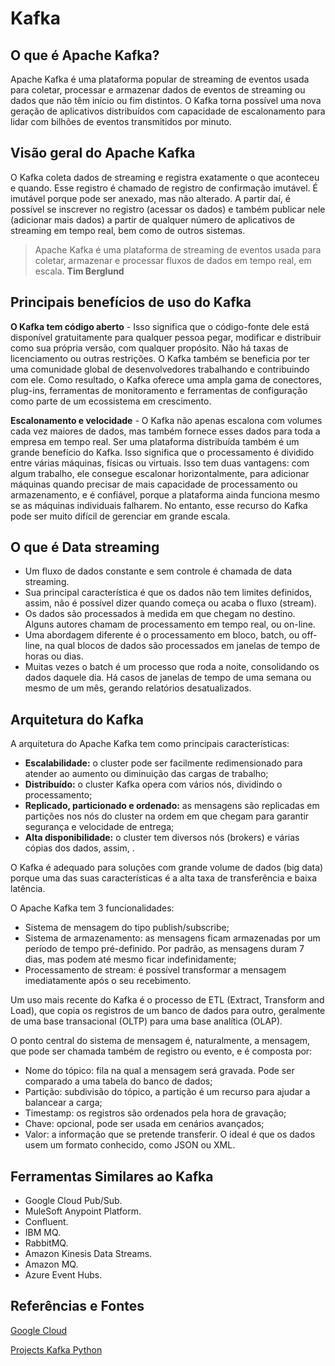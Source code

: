 # Kafka

## O que é Apache Kafka?

Apache Kafka é uma plataforma popular de streaming de eventos usada para coletar, processar e armazenar dados de eventos de streaming ou dados que não têm início ou fim distintos. O Kafka torna possível uma nova geração de aplicativos distribuídos com capacidade de escalonamento para lidar com bilhões de eventos transmitidos por minuto.

## Visão geral do Apache Kafka

O Kafka coleta dados de streaming e registra exatamente o que aconteceu e quando. Esse registro é chamado de registro de confirmação imutável. É imutável porque pode ser anexado, mas não alterado. A partir daí, é possível se inscrever no registro (acessar os dados) e também publicar nele (adicionar mais dados) a partir de qualquer número de aplicativos de streaming em tempo real, bem como de outros sistemas.

> Apache Kafka é uma plataforma de streaming de eventos usada para coletar, armazenar e processar fluxos de dados em tempo real, em escala. __Tim Berglund__

## Principais benefícios de uso do Kafka

**O Kafka tem código aberto** - Isso significa que o código-fonte dele está disponível gratuitamente para qualquer pessoa pegar, modificar e distribuir como sua própria versão, com qualquer propósito. Não há taxas de licenciamento ou outras restrições. O Kafka também se beneficia por ter uma comunidade global de desenvolvedores trabalhando e contribuindo com ele. Como resultado, o Kafka oferece uma ampla gama de conectores, plug-ins, ferramentas de monitoramento e ferramentas de configuração como parte de um ecossistema em crescimento.

**Escalonamento e velocidade** - O Kafka não apenas escalona com volumes cada vez maiores de dados, mas também fornece esses dados para toda a empresa em tempo real. Ser uma plataforma distribuída também é um grande benefício do Kafka. Isso significa que o processamento é dividido entre várias máquinas, físicas ou virtuais. Isso tem duas vantagens: com algum trabalho, ele consegue escalonar horizontalmente, para adicionar máquinas quando precisar de mais capacidade de processamento ou armazenamento, e é confiável, porque a plataforma ainda funciona mesmo se as máquinas individuais falharem. No entanto, esse recurso do Kafka pode ser muito difícil de gerenciar em grande escala.

## O que é Data streaming

- Um fluxo de dados constante e sem controle é chamada de data streaming.
- Sua principal característica é que os dados não tem limites definidos, assim, não é possível dizer quando começa ou acaba o fluxo (stream).
- Os dados são processados à medida em que chegam no destino. Alguns autores chamam de processamento em tempo real, ou on-line.
- Uma abordagem diferente é o processamento em bloco, batch, ou off-line, na qual blocos de dados são processados em janelas de tempo de horas ou dias.
- Muitas vezes o batch é um processo que roda a noite, consolidando os dados daquele dia. Há casos de janelas de tempo de uma semana ou mesmo de um mês, gerando relatórios desatualizados.

## Arquitetura do Kafka

A arquitetura do Apache Kafka tem como principais características:

- **Escalabilidade:** o cluster pode ser facilmente redimensionado para atender ao aumento ou diminuição das cargas de trabalho;
- **Distribuído:** o cluster Kafka opera com vários nós, dividindo o processamento;
- **Replicado, particionado e ordenado:** as mensagens são replicadas em partições nos nós do cluster na ordem em que chegam para garantir segurança e velocidade de entrega;
- **Alta disponibilidade:** o cluster tem diversos nós (brokers) e várias cópias dos dados, assim, .

O Kafka é adequado para soluções com grande volume de dados (big data) porque uma das suas características é a alta taxa de transferência e baixa latência.

O Apache Kafka tem 3 funcionalidades:

- Sistema de mensagem do tipo publish/subscribe;
- Sistema de armazenamento: as mensagens ficam armazenadas por um período de tempo pré-definido. Por padrão, as mensagens duram 7 dias, mas podem até mesmo ficar indefinidamente;
- Processamento de stream: é possível transformar a mensagem imediatamente após o seu recebimento.

Um uso mais recente do Kafka é o processo de ETL (Extract, Transform and Load), que copia os registros de um banco de dados para outro, geralmente de uma base transacional (OLTP) para uma base analítica (OLAP).

O ponto central do sistema de mensagem é, naturalmente, a mensagem, que pode ser chamada também de registro ou evento, e é composta por:

- Nome do tópico: fila na qual a mensagem será gravada. Pode ser comparado a uma tabela do banco de dados;
- Partição: subdivisão do tópico, a partição é um recurso para ajudar a balancear a carga;
- Timestamp: os registros são ordenados pela hora de gravação;
- Chave: opcional, pode ser usada em cenários avançados;
- Valor: a informação que se pretende transferir. O ideal é que os dados usem um formato conhecido, como JSON ou XML.

## Ferramentas Similares ao Kafka

- Google Cloud Pub/Sub.
- MuleSoft Anypoint Platform.
- Confluent.
- IBM MQ.
- RabbitMQ.
- Amazon Kinesis Data Streams.
- Amazon MQ.
- Azure Event Hubs.

## Referências e Fontes

[Google Cloud](https://cloud.google.com/learn/what-is-apache-kafka?hl=pt-br)

[Projects Kafka Python](https://github.com/topics/kafka-python?o=desc&s=updated)